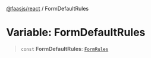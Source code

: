 [@faasjs/react](../README.md) / FormDefaultRules

# Variable: FormDefaultRules

> `const` **FormDefaultRules**: [`FormRules`](../type-aliases/FormRules.md)
